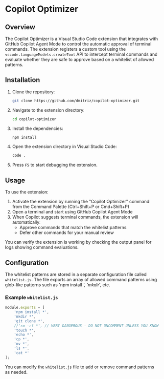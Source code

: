 # Copilot Optimizer

## Overview

The Copilot Optimizer is a Visual Studio Code extension that integrates with GitHub Copilot Agent Mode to control the automatic approval of terminal commands. The extension registers a custom tool using the `vscode.languageModels.createTool` API to intercept terminal commands and evaluate whether they are safe to approve based on a whitelist of allowed patterns.

## Installation

1. Clone the repository:

   ```sh
   git clone https://github.com/dmitriz/copilot-optimizer.git
   ```

2. Navigate to the extension directory:

   ```sh
   cd copilot-optimizer
   ```

3. Install the dependencies:

   ```sh
   npm install
   ```

4. Open the extension directory in Visual Studio Code:

   ```sh
   code .
   ```

5. Press `F5` to start debugging the extension.

## Usage

To use the extension:

1. Activate the extension by running the "Copilot Optimizer" command from the Command Palette (Ctrl+Shift+P or Cmd+Shift+P)
2. Open a terminal and start using GitHub Copilot Agent Mode
3. When Copilot suggests terminal commands, the extension will automatically:
   - Approve commands that match the whitelist patterns
   - Defer other commands for your manual review

You can verify the extension is working by checking the output panel for logs showing command evaluations.

## Configuration

The whitelist patterns are stored in a separate configuration file called `whitelist.js`. The file exports an array of allowed command patterns using glob-like patterns such as 'npm install *', 'mkdir*', etc.

### Example `whitelist.js`

```js
module.exports = [
    'npm install *',
    'mkdir *',
    'git clone *',
    //'rm -rf *', // VERY DANGEROUS - DO NOT UNCOMMENT UNLESS YOU KNOW WHAT YOU ARE DOING
    'touch *',
    'echo *',
    'cp *',
    'mv *',
    'ls *',
    'cat *'
];
```

You can modify the `whitelist.js` file to add or remove command patterns as needed.
